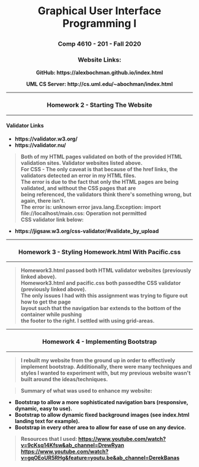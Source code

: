 # <p align="center"> Graphical User Interface Programming I </p>
### <p align="center">Comp 4610 - 201 - Fall 2020 <br></p>
### <p align="center"> <b> Website Links: </p>
<p align="center"><b>GitHub:</b> https://alexbochman.github.io/index.html </p>   
<p align="center"><b>UML CS Server:</b> http://cs.uml.edu/~abochman/index.html</p>


<hr>

### <p align="center">Homework 2 - Starting The Website </p>

<hr>                                                          

#### Validator Links

<ul>
    <li>  https://validator.w3.org/   </li>
    <li>  https://validator.nu/       </li>
</ul>

> Both of my HTML pages validated on both of the provided HTML validation sites. Validator websites listed above.   <br>
For CSS - The only caveat is that because of the href links, the validators detected an error in my HTML files.     <br>
The error is due to the fact that only the HTML pages are being validated, and without the CSS pages that are       <br>
being referenced, the validators think there's something wrong, but again, there isn't.                             <br>
The error is: unknown error java.lang.Exception: import file://localhost/main.css: Operation not permitted          <br>
CSS validator link below:                                                                                           <br>

<ul>
    <li>  https://jigsaw.w3.org/css-validator/#validate_by_upload   </li>
</ul>

<hr>

### <p align="center">Homework 3 - Styling Homework.html With Pacific.css </p>

<hr>       

> Homework3.html passed both HTML validator websites (previously linked above).             <br>
Homework3.html and pacific.css both passedthe CSS validator (previously linked above).      <br>
The only issues I had with this assignment was trying to figure out how to get the page     <br>
layout such that the navigation bar extends to the bottom of the container while pushing    <br>
the footer to the right. I settled with using grid-areas.

<hr>

### <p align="center">Homework 4 - Implementing Bootstrap </p>

<hr>       

>I rebuilt my website from the ground up in order to effectively implement bootstrap.
Additionally, there were many techniques and styles I wanted to experiment with, but 
my previous website wasn't built around the ideas/techniques. 

>Summary of what was used to enhance my website:

<ul> 
    <li> Bootstrap to allow a more sophisticated navigation bars (responsive, dynamic, easy to use). </li>
    <li> Bootstrap to allow dynamic fixed background images (see index.html landing text for example). </li>
    <li>Bootstrap in every other area to allow for ease of use on any device. </li>
</ul>

>Resources that I used:
https://www.youtube.com/watch?v=9cKsq14Kfsw&ab_channel=DrewRyan
https://www.youtube.com/watch?v=gqOEoUR5RHg&feature=youtu.be&ab_channel=DerekBanas